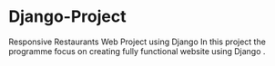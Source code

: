 # Django-Project
 Responsive Restaurants Web Project using Django
 In this project the programme focus on creating fully functional website using Django . 
